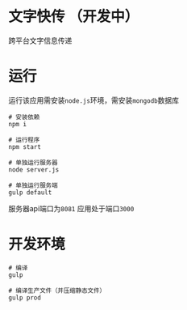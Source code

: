 # 文字快传 （开发中） 
跨平台文字信息传递

# 运行 
运行该应用需安装`node.js`环境，需安装`mongodb`数据库
```
# 安装依赖
npm i

# 运行程序
npm start

# 单独运行服务器
node server.js

# 单独运行服务端
gulp default 
```


服务器api端口为`8081`
应用处于端口`3000`

# 开发环境
```
# 编译
gulp

# 编译生产文件（并压缩静态文件）
gulp prod
```